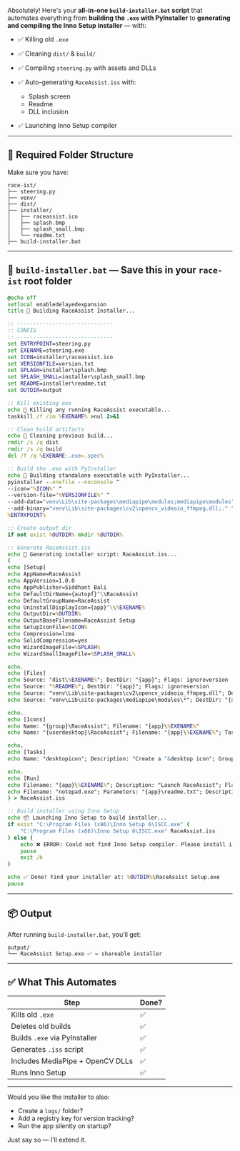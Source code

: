 Absolutely! Here's your **all-in-one `build-installer.bat` script** that automates everything from **building the `.exe` with PyInstaller** to **generating and compiling the Inno Setup installer** — with:

* ✅ Killing old `.exe`
* ✅ Cleaning `dist/` & `build/`
* ✅ Compiling `steering.py` with assets and DLLs
* ✅ Auto-generating `RaceAssist.iss` with:

  * Splash screen
  * Readme
  * DLL inclusion
* ✅ Launching Inno Setup compiler

---

## 📁 Required Folder Structure

Make sure you have:

```
race-ist/
├── steering.py
├── venv/
├── dist/
├── installer/
│   ├── raceassist.ico
│   ├── splash.bmp
│   ├── splash_small.bmp
│   └── readme.txt
├── build-installer.bat
```

---

## 🧠 `build-installer.bat` — Save this in your `race-ist` root folder

```bat
@echo off
setlocal enabledelayedexpansion
title 🚗 Building RaceAssist Installer...

:: ------------------------------
:: CONFIG
:: ------------------------------
set ENTRYPOINT=steering.py
set EXENAME=steering.exe
set ICON=installer\raceassist.ico
set VERSIONFILE=version.txt
set SPLASH=installer\splash.bmp
set SPLASH_SMALL=installer\splash_small.bmp
set README=installer\readme.txt
set OUTDIR=output

:: Kill existing exe
echo 🔄 Killing any running RaceAssist executable...
taskkill /f /im %EXENAME% >nul 2>&1

:: Clean build artifacts
echo 🧹 Cleaning previous build...
rmdir /s /q dist
rmdir /s /q build
del /f /q %EXENAME:.exe=.spec%

:: Build the .exe with PyInstaller
echo 🔧 Building standalone executable with PyInstaller...
pyinstaller --onefile --noconsole ^
--icon="%ICON%" ^
--version-file="%VERSIONFILE%" ^
--add-data="venv\Lib\site-packages\mediapipe\modules;mediapipe\modules" ^
--add-binary="venv\Lib\site-packages\cv2\opencv_videoio_ffmpeg.dll;." ^
%ENTRYPOINT%

:: Create output dir
if not exist %OUTDIR% mkdir %OUTDIR%

:: Generate RaceAssist.iss
echo 📝 Generating installer script: RaceAssist.iss...
(
echo [Setup]
echo AppName=RaceAssist
echo AppVersion=1.0.0
echo AppPublisher=Siddhant Bali
echo DefaultDirName={autopf}^\\RaceAssist
echo DefaultGroupName=RaceAssist
echo UninstallDisplayIcon={app}^\\%EXENAME%
echo OutputDir=%OUTDIR%
echo OutputBaseFilename=RaceAssist Setup
echo SetupIconFile=%ICON%
echo Compression=lzma
echo SolidCompression=yes
echo WizardImageFile=%SPLASH%
echo WizardSmallImageFile=%SPLASH_SMALL%

echo.
echo [Files]
echo Source: "dist\%EXENAME%"; DestDir: "{app}"; Flags: ignoreversion
echo Source: "%README%"; DestDir: "{app}"; Flags: ignoreversion
echo Source: "venv\Lib\site-packages\cv2\opencv_videoio_ffmpeg.dll"; DestDir: "{app}"; Flags: ignoreversion
echo Source: "venv\Lib\site-packages\mediapipe\modules\*"; DestDir: "{app}\mediapipe\modules"; Flags: recursesubdirs createallsubdirs

echo.
echo [Icons]
echo Name: "{group}\RaceAssist"; Filename: "{app}\%EXENAME%"
echo Name: "{userdesktop}\RaceAssist"; Filename: "{app}\%EXENAME%"; Tasks: desktopicon

echo.
echo [Tasks]
echo Name: "desktopicon"; Description: "Create a ^&desktop icon"; GroupDescription: "Additional icons:"

echo.
echo [Run]
echo Filename: "{app}\%EXENAME%"; Description: "Launch RaceAssist"; Flags: nowait postinstall skipifsilent
echo Filename: "notepad.exe"; Parameters: "{app}\readme.txt"; Description: "View Readme"; Flags: postinstall skipifsilent
) > RaceAssist.iss

:: Build installer using Inno Setup
echo 📦 Launching Inno Setup to build installer...
if exist "C:\Program Files (x86)\Inno Setup 6\ISCC.exe" (
    "C:\Program Files (x86)\Inno Setup 6\ISCC.exe" RaceAssist.iss
) else (
    echo ❌ ERROR: Could not find Inno Setup compiler. Please install it from: https://jrsoftware.org/isinfo.php
    pause
    exit /b
)

echo ✅ Done! Find your installer at: %OUTDIR%\RaceAssist Setup.exe
pause
```

---

## 📦 Output

After running `build-installer.bat`, you’ll get:

```
output/
└── RaceAssist Setup.exe ✅ ← shareable installer
```

---

## ✅ What This Automates

| Step                             | Done? |
| -------------------------------- | ----- |
| Kills old `.exe`                 | ✅     |
| Deletes old builds               | ✅     |
| Builds `.exe` via PyInstaller    | ✅     |
| Generates `.iss` script          | ✅     |
| Includes MediaPipe + OpenCV DLLs | ✅     |
| Runs Inno Setup                  | ✅     |

---

Would you like the installer to also:

* Create a `logs/` folder?
* Add a registry key for version tracking?
* Run the app silently on startup?

Just say so — I’ll extend it.
